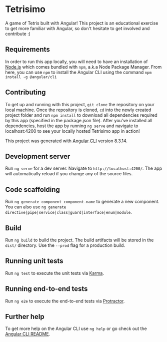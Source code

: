 
# Tetrisimo

A game of Tetris built with Angular! This project is an educational exercise to get more familiar with Angular, so don't hesitate to get involved and contribute :)

## Requirements

In order to run this app locally, you will need to have an installation of [Node.js](https://nodejs.org/en/) which comes bundled with `npm`, a.k.a Node Package Manager. From here, you can use `npm` to install the Angular CLI using the command `npm install -g @angular/cli`  

## Contributing

To get up and running with this project, `git clone` the repository on your local machine. Once the repository is cloned, `cd` into the newly created project folder and run `npm install` to download all dependencies required by this app (specified in the package.json file). After you've installed all dependencies, host the app by running `ng serve` and navigate to localhost:4200 to see your locally hosted Tetrisimo app in action!

This project was generated with [Angular CLI](https://github.com/angular/angular-cli) version 8.3.14.

## Development server

Run `ng serve` for a dev server. Navigate to `http://localhost:4200/`. The app will automatically reload if you change any of the source files.

## Code scaffolding

Run `ng generate component component-name` to generate a new component. You can also use `ng generate directive|pipe|service|class|guard|interface|enum|module`.

## Build

Run `ng build` to build the project. The build artifacts will be stored in the `dist/` directory. Use the `--prod` flag for a production build.

## Running unit tests

Run `ng test` to execute the unit tests via [Karma](https://karma-runner.github.io).

## Running end-to-end tests

Run `ng e2e` to execute the end-to-end tests via [Protractor](http://www.protractortest.org/).

## Further help

To get more help on the Angular CLI use `ng help` or go check out the [Angular CLI README](https://github.com/angular/angular-cli/blob/master/README.md).
